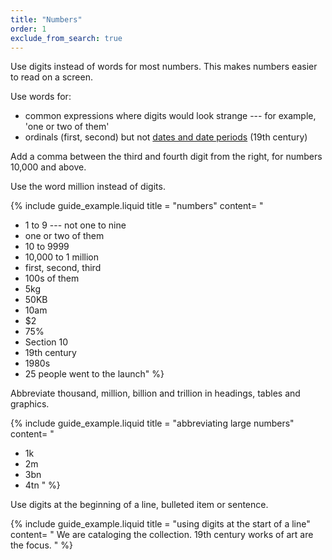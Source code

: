 ```yaml
---
title: "Numbers"
order: 1
exclude_from_search: true
---
```


Use digits instead of words for most numbers. This makes numbers easier to read on a screen.

Use words for:
- common expressions where digits would look strange --- for example, 'one or two of them'
- ordinals (first, second) but not [dates and date periods](#dates) (19th century)

Add a comma between the third and fourth digit from the right, for numbers 10,000 and above.

Use the word million instead of digits.

{% include guide_example.liquid
  title = "numbers"
  content= "
- 1 to 9 --- not one to nine
- one or two of them
- 10 to 9999
- 10,000 to 1 million
- first, second, third
- 100s of them
- 5kg
- 50KB
- 10am
- $2
- 75%
- Section 10
- 19th century
- 1980s
- 25 people went to the launch"
%}

Abbreviate thousand, million, billion and trillion in headings, tables and graphics.

{% include guide_example.liquid
  title = "abbreviating large numbers"
  content= "
- 1k
- 2m
- 3bn
- 4tn " %}

Use digits at the beginning of a line, bulleted item or sentence.

{% include guide_example.liquid
  title = "using digits at the start of a line"
  content= "
We are cataloging the collection. 19th century works of art are the focus.
"
%}
